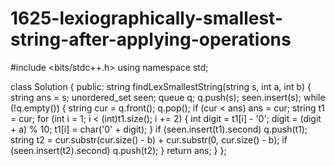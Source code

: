 # 1625-lexiographically-smallest-string-after-applying-operations
#include <bits/stdc++.h>
using namespace std;

class Solution {
public:
    string findLexSmallestString(string s, int a, int b) {
        string ans = s;
        unordered_set<string> seen;
        queue<string> q;
        q.push(s);
        seen.insert(s);
        while (!q.empty()) {
            string cur = q.front();
            q.pop();
            if (cur < ans) ans = cur;
            string t1 = cur;
            for (int i = 1; i < (int)t1.size(); i += 2) {
                int digit = t1[i] - '0';
                digit = (digit + a) % 10;
                t1[i] = char('0' + digit);
            }
            if (seen.insert(t1).second) q.push(t1);
            string t2 = cur.substr(cur.size() - b) + cur.substr(0, cur.size() - b);
            if (seen.insert(t2).second) q.push(t2);
        }
        return ans;
    }
};
